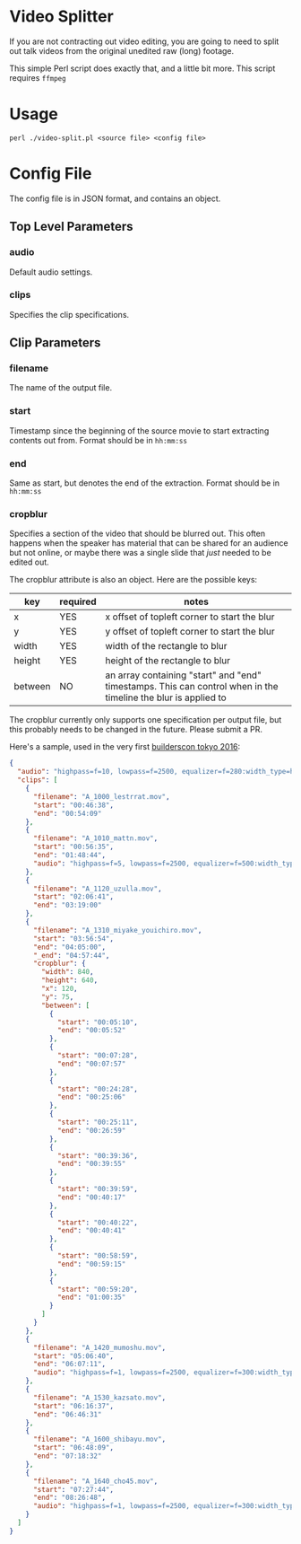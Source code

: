 Video Splitter
==============

If you are not contracting out video editing, you are going to need to
split out talk videos from the original unedited raw (long) footage.

This simple Perl script does exactly that, and a little bit more.
This script requires `ffmpeg`

Usage
=====

```
perl ./video-split.pl <source file> <config file>
```

Config File
===========

The config file is in JSON format, and contains an object.

## Top Level Parameters

### audio

Default audio settings.

### clips

Specifies the clip specifications.

## Clip Parameters

### filename

The name of the output file.

### start

Timestamp since the beginning of the source movie to start extracting contents
out from. Format should be in `hh:mm:ss`

### end

Same as start, but denotes the end of the extraction. Format should be in `hh:mm:ss`

### cropblur

Specifies a section of the video that should be blurred out. This often happens
when the speaker has material that can be shared for an audience but not online, or maybe there was a single slide that *just* needed to be edited out.

The cropblur attribute is also an object. Here are the possible keys:

| key     | required | notes |
|---------|----------|-------|
| x       | YES      | x offset of topleft corner to start the blur |
| y       | YES      | y offset of topleft corner to start the blur |
| width   | YES      | width of the rectangle to blur |
| height  | YES      | height of the rectangle to blur |
| between | NO       | an array containing "start" and "end" timestamps. This can control when in the timeline the blur is applied to |

The cropblur currently only supports one specification per output file, but
this probably needs to be changed in the future. Please submit a PR.

Here's a sample, used in the very first [builderscon tokyo 2016](https://builderscon.tokyo/builderscon/tokyo/2016):

```json
{
  "audio": "highpass=f=10, lowpass=f=2500, equalizer=f=280:width_type=h:w=100:g=5, volume=10dB",
  "clips": [
    {
      "filename": "A_1000_lestrrat.mov",
      "start": "00:46:38",
      "end": "00:54:09"
    },
    {
      "filename": "A_1010_mattn.mov",
      "start": "00:56:35",
      "end": "01:48:44",
      "audio": "highpass=f=5, lowpass=f=2500, equalizer=f=500:width_type=h:w=400:g=10, volume=10dB"
    },
    {
      "filename": "A_1120_uzulla.mov",
      "start": "02:06:41",
      "end": "03:19:00"
    },
    {
      "filename": "A_1310_miyake_youichiro.mov",
      "start": "03:56:54",
      "end": "04:05:00",
      "_end": "04:57:44",
      "cropblur": {
        "width": 840,
        "height": 640,
        "x": 120,
        "y": 75,
        "between": [
          {
            "start": "00:05:10",
            "end": "00:05:52"
          },
          {
            "start": "00:07:28",
            "end": "00:07:57"
          },
          {
            "start": "00:24:28",
            "end": "00:25:06"
          },
          {
            "start": "00:25:11",
            "end": "00:26:59"
          },
          {
            "start": "00:39:36",
            "end": "00:39:55"
          },
          {
            "start": "00:39:59",
            "end": "00:40:17"
          },
          {
            "start": "00:40:22",
            "end": "00:40:41"
          },
          {
            "start": "00:58:59",
            "end": "00:59:15"
          },
          {
            "start": "00:59:20",
            "end": "01:00:35"
          }
        ]
      }
    },
    {
      "filename": "A_1420_mumoshu.mov",
      "start": "05:06:40",
      "end": "06:07:11",
      "audio": "highpass=f=1, lowpass=f=2500, equalizer=f=300:width_type=h:w=300:g=10, volume=10dB"
    },
    {
      "filename": "A_1530_kazsato.mov",
      "start": "06:16:37",
      "end": "06:46:31"
    },
    {
      "filename": "A_1600_shibayu.mov",
      "start": "06:48:09",
      "end": "07:18:32"
    },
    {
      "filename": "A_1640_cho45.mov",
      "start": "07:27:44",
      "end": "08:26:48",
      "audio": "highpass=f=1, lowpass=f=2500, equalizer=f=300:width_type=h:w=300:g=10, volume=10dB"
    }
  ]
}
```
